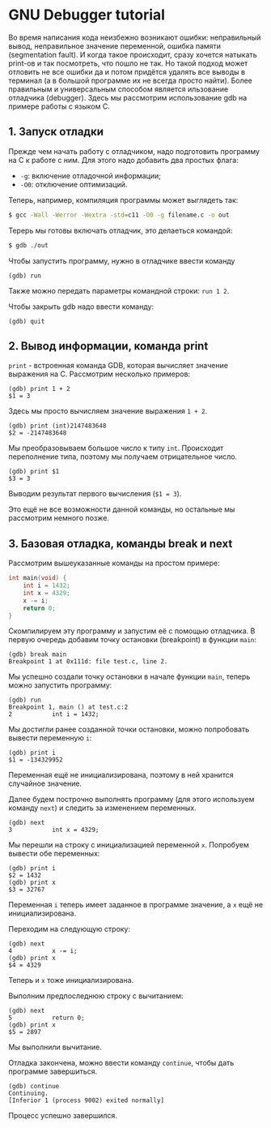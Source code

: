 # GNU Debugger tutorial
Во время написания кода неизбежно возникают ошибки: неправильный вывод, неправильное значение
переменной, ошибка памяти (segmentation fault). И когда такое происходит, сразу хочется натыкать
print-ов и так посмотреть, что пошло не так. Но такой подход может отловить не все ошибки да и потом
придётся удалять все выводы в терминал (а в большой программе их не всегда просто найти).
Более правильным и универсальным способом является ильзование отладчика (debugger). Здесь мы
рассмотрим использование gdb на примере работы с языком C.

## 1. Запуск отладки
Прежде чем начать работу с отладчиком, надо подготовить программу на C к работе с ним. Для этого
надо добавить два простых флага: 
- `-g`: включение отладочной информации;
- `-O0`: отключение оптимизаций.

Теперь, например, компиляция программы может выглядеть так:
```bash
$ gcc -Wall -Werror -Wextra -std=c11 -O0 -g filename.c -o out
```

Терерь мы готовы включать отладчик, это делаеться командой:
```bash
$ gdb ./out
```

Чтобы запустить программу, нужно в отладчике ввести команду 
```gdb
(gdb) run
```
Также можно передать параметры командной строки: `run 1 2`.

Чтобы закрыть gdb надо ввести команду:
```gdb
(gdb) quit
```

## 2. Вывод информации, команда print
`print` - встроенная команда GDB, которая вычисляет значение выражения на C. Рассмотрим несколько
примеров:

```gdb
(gdb) print 1 + 2
$1 = 3
```
Здесь мы просто вычисляем значение выражения `1 + 2`.

```gdb
(gdb) print (int)2147483648
$2 = -2147483648
```
Мы преобразовываем большое число к типу `int`. Происходит переполнение типа, поэтому мы получаем
отрицательное число.

```gdb
(gdb) print $1
$3 = 3
```
Выводим результат первого вычисления (`$1 = 3`).

Это ещё не все возможности данной команды, но остальные мы рассмотрим немного позже.

## 3. Базовая отладка, команды break и next
Рассмотрим вышеуказанные команды на простом примере:
```c
int main(void) {
    int i = 1432;
    int x = 4329;
    x -= i;
    return 0;
}
```
Скомпилируем эту программу и запустим её с помощью отладчика.
В первую очередь добавим точку остановки (breakpoint) в функции `main`:
```gdb
(gdb) break main
Breakpoint 1 at 0x111d: file test.c, line 2.
```
Мы успешно создали точку остановки в начале функции `main`, теперь можно запустить программу:
```gdb
(gdb) run
Breakpoint 1, main () at test.c:2
2           int i = 1432;
```
Мы достигли ранее созданной точки остановки, можно попробовать вывести переменную `i`:
```gdb
(gdb) print i
$1 = -134329952
```
Переменная ещё не инициализирована, поэтому в ней хранится случайное значение.

Далее будем построчно выполнять программу (для этого используем команду `next`) и следить за 
изменением переменных.
```gdb
(gdb) next
3           int x = 4329;
```
Мы перешли на строку с инициализацией переменной `x`. Попробуем вывести обе переменных:
```gdb
(gdb) print i
$2 = 1432
(gdb) print x
$3 = 32767
```
Переменная `i` теперь имеет заданное в программе значение, а `x` ещё не инициализирована.

Переходим на следующую строку:
```gdb
(gdb) next
4           x -= i;
(gdb) print x
$4 = 4329
```
Теперь и `x` тоже инициализирована.

Выполним предпоследнюю строку с вычитанием:
```gdb
(gdb) next
5           return 0;
(gdb) print x
$5 = 2897
```
Мы выполнили вычитание.

Отладка закончена, можно ввести команду `continue`, чтобы дать программе завершиться.
```gdb
(gdb) continue
Continuing.
[Inferior 1 (process 9002) exited normally]
```
Процесс успешно завершился.

